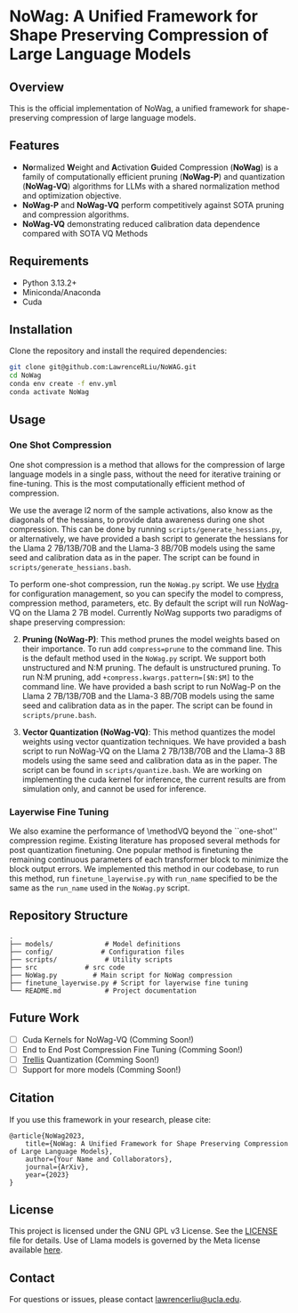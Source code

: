 # NoWag: A Unified Framework for Shape Preserving Compression of Large Language Models

## Overview
This is the official implementation of NoWag, a unified framework for shape-preserving compression of large language models. 

## Features
- **No**rmalized **W**eight and **A**ctivation **G**uided Compression (**NoWag**) is a family of computationally efficient pruning (**NoWag-P**) and quantization (**NoWag-VQ**) algorithms for LLMs with a shared normalization method and optimization objective. 
-  **NoWag-P** and **NoWag-VQ** perform competitively against SOTA pruning and compression algorithms.
- **NoWag-VQ** demonstrating reduced calibration data dependence compared with SOTA VQ Methods

## Requirements
- Python 3.13.2+
- Miniconda/Anaconda
- Cuda

## Installation
Clone the repository and install the required dependencies:
```bash
git clone git@github.com:LawrenceRLiu/NoWAG.git
cd NoWag
conda env create -f env.yml
conda activate NoWag
```

## Usage
### One Shot Compression
One shot compression is a method that allows for the compression of large language models in a single pass, without the need for iterative training or fine-tuning. This is the most computationally efficient method of compression.

We use the average l2 norm of the sample activations, also know as the diagonals of the hessians, to provide data awareness during one shot compression. This can be done by running `scripts/generate_hessians.py`, or alternatively, we have provided a bash script to generate the hessians for the Llama 2 7B/13B/70B and the Llama-3 8B/70B models using the same seed and 
calibration data as in the paper. The script can be found in `scripts/generate_hessians.bash`.

To perform one-shot compression, run the `NoWag.py` script. We use [Hydra](https://github.com/facebookresearch/hydra) for configuration management, so you can specify the model to compress, compression method, parameters, etc. By default the script will run NoWag-VQ on the Llama 2 7B model.
Currently NoWag supports two paradigms of shape preserving compression:

2. **Pruning (NoWag-P)**: This method prunes the model weights based on their importance. To run add `compress=prune` to the command line.  This is the default method used in the `NoWag.py` script. We support both unstructured and N:M pruning. The default is unstructured pruning. To run N:M pruning, add `+compress.kwargs.pattern=[$N:$M]` to the command line. We have provided a bash script to run NoWag-P on the Llama 2 7B/13B/70B and the Llama-3 8B/70B models using the same seed and calibration data as in the paper. The script can be found in `scripts/prune.bash`.

1. **Vector Quantization (NoWag-VQ)**: This method quantizes the model weights using vector quantization techniques. We have provided a bash script to run NoWag-VQ on the Llama 2 7B/13B/70B and the Llama-3 8B models using the same seed and calibration data as in the paper. The script can be found in `scripts/quantize.bash`. We are working on implementing the cuda kernel for inference, the current results are from simulation only, and cannot be used for inference.

### Layerwise Fine Tuning
We also examine the performance of \methodVQ beyond the ``one-shot'' compression regime. Existing literature has proposed several methods for post quantization finetuning. One popular method is finetuning the remaining continuous parameters of each transformer block to minimize the block output errors. We implemented this method in our codebase, to run this method, 
run `finetune_layerwise.py` with `run_name` specified to be the same as the `run_name` used in the `NoWag.py` script. 

## Repository Structure
```
.
├── models/             # Model definitions
├── config/            # Configuration files
├── scripts/            # Utility scripts
├── src            # src code
├── NoWag.py         # Main script for NoWag compression
├── finetune_layerwise.py # Script for layerwise fine tuning
└── README.md           # Project documentation
```

## Future Work
- [ ] Cuda Kernels for NoWag-VQ (Comming Soon!)
- [ ] End to End Post Compression Fine Tuning (Comming Soon!)
- [ ] [Trellis](https://arxiv.org/abs/2406.11235) Quantization (Comming Soon!)
- [ ] Support for more models (Comming Soon!)

## Citation
If you use this framework in your research, please cite:
```
@article{NoWag2023,
    title={NoWag: A Unified Framework for Shape Preserving Compression of Large Language Models},
    author={Your Name and Collaborators},
    journal={ArXiv},
    year={2023}
}
```

## License

This project is licensed under the GNU GPL v3 License. See the [LICENSE](LICENSE) file for details. Use of Llama models is governed by the Meta license available [here](https://ai.meta.com/resources/models-and-libraries/llama-downloads/).

## Contact
For questions or issues, please contact [lawrencerliu@ucla.edu](mailto:lawrencerliu@ucla.edu).